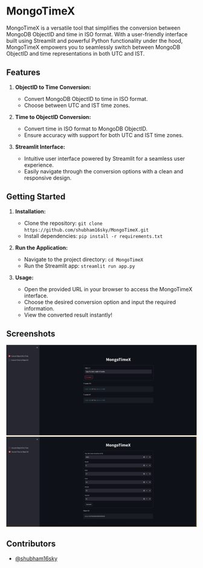 # MongoTimeX

MongoTimeX is a versatile tool that simplifies the conversion between MongoDB ObjectID and time in ISO format. With a user-friendly interface built using Streamlit and powerful Python functionality under the hood, MongoTimeX empowers you to seamlessly switch between MongoDB ObjectID and time representations in both UTC and IST.

## Features

1. **ObjectID to Time Conversion:**
   - Convert MongoDB ObjectID to time in ISO format.
   - Choose between UTC and IST time zones.

2. **Time to ObjectID Conversion:**
   - Convert time in ISO format to MongoDB ObjectID.
   - Ensure accuracy with support for both UTC and IST time zones.

3. **Streamlit Interface:**
   - Intuitive user interface powered by Streamlit for a seamless user experience.
   - Easily navigate through the conversion options with a clean and responsive design.

## Getting Started

1. **Installation:**
   - Clone the repository: `git clone https://github.com/shubham16sky/MongoTimeX.git`
   - Install dependencies: `pip install -r requirements.txt`

2. **Run the Application:**
   - Navigate to the project directory: `cd MongoTimeX`
   - Run the Streamlit app: `streamlit run app.py`

3. **Usage:**
   - Open the provided URL in your browser to access the MongoTimeX interface.
   - Choose the desired conversion option and input the required information.
   - View the converted result instantly!


## Screenshots
![Image 1](image.png)
![Image 2](image-1.png)


## Contributors

- [@shubham16sky](https://github.com/shubham16sky)

